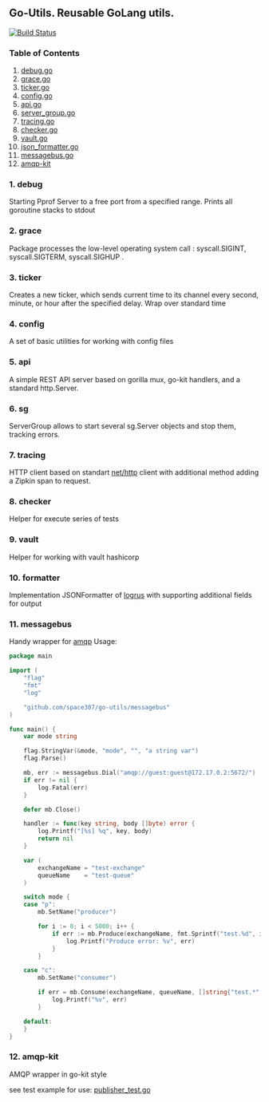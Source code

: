 ## Go-Utils. Reusable GoLang utils.

[![Build Status](https://travis-ci.org/space307/go-utils.svg?branch=master)](https://travis-ci.org/space307/go-utils)

### Table of Contents
1. [debug.go](#debug)
2. [grace.go](#grace)
3. [ticker.go](#ticker)
4. [config.go](#config)
5. [api.go](#api)
6. [server_group.go](#sg)
7. [tracing.go](#tracing)
8. [checker.go](#checker)
9. [vault.go](#vault)
10. [json_formatter.go](#formatter)
11. [messagebus.go](#messagebus)
12. [amqp-kit](#amqp-kit)

<a name="debug" />

### 1. debug

Starting Pprof Server to a free port from a specified range.  Prints all goroutine stacks to stdout

<a name="grace" />

### 2. grace

Package processes the low-level operating system call : syscall.SIGINT, syscall.SIGTERM, syscall.SIGHUP .

<a name="ticker" />

### 3. ticker

Creates a new ticker, which sends current time to its channel every second, minute, or hour after the specified delay.
Wrap over standard time

<a name="config" />

### 4. config

A set of basic utilities for working with config files

<a name="api" />

### 5. api

A simple REST API server based on gorilla mux, go-kit handlers, and a standard http.Server.

<a name="sg" />

### 6. sg

ServerGroup allows to start several sg.Server objects and stop them, tracking errors.

<a name="tracing" />

### 7. tracing

HTTP client based on standart [net/http](https://golang.org/pkg/net/http/) client with additional method adding a Zipkin span to request.

<a name="checker" />

### 8. checker

Helper for execute series of tests

<a name="vault" />

### 9. vault

Helper for working with vault hashicorp

<a name="formatter" />

### 10. formatter

Implementation JSONFormatter of [logrus](https://github.com/sirupsen/logrus) with supporting additional fields for output

<a name="messagebus" />

### 11. messagebus

Handy wrapper for [amqp](https://github.com/streadway/amqp)
Usage:

```go
package main

import (
	"flag"
	"fmt"
	"log"

	"github.com/space307/go-utils/messagebus"
)

func main() {
	var mode string

	flag.StringVar(&mode, "mode", "", "a string var")
	flag.Parse()

	mb, err := messagebus.Dial("amqp://guest:guest@172.17.0.2:5672/")
	if err != nil {
		log.Fatal(err)
	}

	defer mb.Close()

	handler := func(key string, body []byte) error {
		log.Printf("[%s] %q", key, body)
		return nil
	}

	var (
		exchangeName = "test-exchange"
		queueName    = "test-queue"
	)

	switch mode {
	case "p":
		mb.SetName("producer")

		for i := 0; i < 5000; i++ {
			if err := mb.Produce(exchangeName, fmt.Sprintf("test.%d", i), []byte(fmt.Sprintf("body-%d", i))); err != nil {
				log.Printf("Produce error: %v", err)
			}
		}

	case "c":
		mb.SetName("consumer")

		if err = mb.Consume(exchangeName, queueName, []string{"test.*", "foo.*"}, handler); err != nil {
			log.Printf("%v", err)
		}

	default:
	}
}
```

<a name="amqp-kit" />

### 12. amqp-kit

AMQP wrapper in go-kit style

see test example for use: [publisher_test.go](https://github.com/space307/go-utils/blob/master/amqp-kit/publisher_test.go)